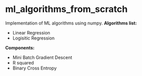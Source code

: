 # ml_algorithms_from_scratch
Implementation of ML algorithms using numpy.
__Algorithms list:__
 - Linear Regression
 - Logisitic Regression

__Components:__
  - Mini Batch Gradient Descent
  - R squared
  - Binary Cross Entropy
  
